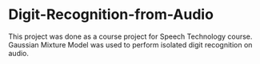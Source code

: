 # Digit-Recognition-from-Audio
This project was done as a course project for Speech Technology course. Gaussian Mixture Model was used to perform isolated digit recognition on audio.
